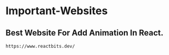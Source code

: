 # Important-Websites

## Best Website For Add Animation In React.
```
https://www.reactbits.dev/
```

